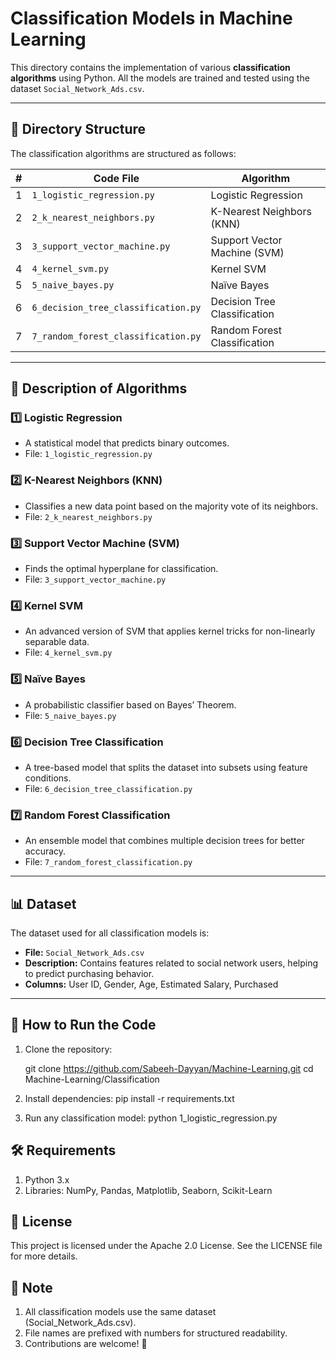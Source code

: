 # **Classification Models in Machine Learning**

This directory contains the implementation of various **classification algorithms** using Python. All the models are trained and tested using the dataset `Social_Network_Ads.csv`.

---

## 📂 **Directory Structure**
The classification algorithms are structured as follows:

| #  | Code File | Algorithm |
|----|----------|------------|
| 1  | `1_logistic_regression.py` | Logistic Regression |
| 2  | `2_k_nearest_neighbors.py` | K-Nearest Neighbors (KNN) |
| 3  | `3_support_vector_machine.py` | Support Vector Machine (SVM) |
| 4  | `4_kernel_svm.py` | Kernel SVM |
| 5  | `5_naive_bayes.py` | Naïve Bayes |
| 6  | `6_decision_tree_classification.py` | Decision Tree Classification |
| 7  | `7_random_forest_classification.py` | Random Forest Classification |

---

## 📝 **Description of Algorithms**
### 1️⃣ **Logistic Regression**
- A statistical model that predicts binary outcomes.
- File: `1_logistic_regression.py`

### 2️⃣ **K-Nearest Neighbors (KNN)**
- Classifies a new data point based on the majority vote of its neighbors.
- File: `2_k_nearest_neighbors.py`

### 3️⃣ **Support Vector Machine (SVM)**
- Finds the optimal hyperplane for classification.
- File: `3_support_vector_machine.py`

### 4️⃣ **Kernel SVM**
- An advanced version of SVM that applies kernel tricks for non-linearly separable data.
- File: `4_kernel_svm.py`

### 5️⃣ **Naïve Bayes**
- A probabilistic classifier based on Bayes’ Theorem.
- File: `5_naive_bayes.py`

### 6️⃣ **Decision Tree Classification**
- A tree-based model that splits the dataset into subsets using feature conditions.
- File: `6_decision_tree_classification.py`

### 7️⃣ **Random Forest Classification**
- An ensemble model that combines multiple decision trees for better accuracy.
- File: `7_random_forest_classification.py`

---

## 📊 **Dataset**
The dataset used for all classification models is:

- **File:** `Social_Network_Ads.csv`
- **Description:** Contains features related to social network users, helping to predict purchasing behavior.
- **Columns:** User ID, Gender, Age, Estimated Salary, Purchased

---

## 🚀 **How to Run the Code**
1. Clone the repository:

   git clone https://github.com/Sabeeh-Dayyan/Machine-Learning.git
   cd Machine-Learning/Classification

2. Install dependencies:
   pip install -r requirements.txt

3. Run any classification model:
   python 1_logistic_regression.py

## **🛠 Requirements**
  1. Python 3.x
  2. Libraries: NumPy, Pandas, Matplotlib, Seaborn, Scikit-Learn

## **📜 License**
  This project is licensed under the Apache 2.0 License. See the LICENSE file for more details.

## **📌 Note**
  1. All classification models use the same dataset (Social_Network_Ads.csv).
  2. File names are prefixed with numbers for structured readability.
  3. Contributions are welcome! 🚀


